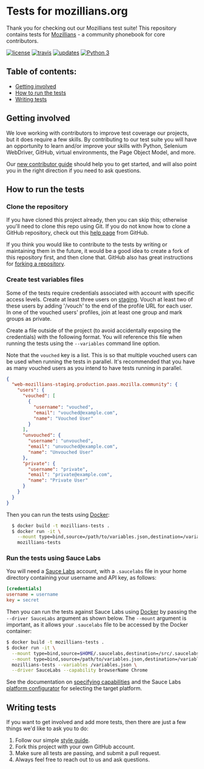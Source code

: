 # Tests for mozillians.org

Thank you for checking out our Mozillians test suite! This repository contains
tests for [Mozillians](https://mozillians.org/) - a community phonebook for
core contributors.

[![license](https://img.shields.io/badge/license-MPL%202.0-blue.svg)](https://github.com/mozilla/mozillians-tests/blob/master/LICENSE.txt)
[![travis](https://img.shields.io/travis/mozilla/mozillians-tests.svg?label=travis)](http://travis-ci.org/mozilla/mozillians-tests/)
[![updates](https://pyup.io/repos/github/mozilla/mozillians-tests/shield.svg)](https://pyup.io/repos/github/mozilla/mozillians-tests/)
[![Python 3](https://pyup.io/repos/github/mozilla/mozillians-tests/python-3-shield.svg)](https://pyup.io/repos/github/mozilla/mozillians-tests/)

## Table of contents:

* [Getting involved](#getting-involved)
* [How to run the tests](#how-to-run-the-tests)
* [Writing tests](#writing-tests)

## Getting involved

We love working with contributors to improve test coverage our projects, but it
does require a few skills. By contributing to our test suite you will have an
opportunity to learn and/or improve your skills with Python, Selenium
WebDriver, GitHub, virtual environments, the Page Object Model, and more.

Our [new contributor guide][guide] should help you to get started, and will
also point you in the right direction if you need to ask questions.

## How to run the tests

### Clone the repository

If you have cloned this project already, then you can skip this; otherwise
you'll need to clone this repo using Git. If you do not know how to clone a
GitHub repository, check out this [help page][git clone] from GitHub.

If you think you would like to contribute to the tests by writing or
maintaining them in the future, it would be a good idea to create a fork of
this repository first, and then clone that. GitHub also has great instructions
for [forking a repository][git fork].

### Create test variables files

Some of the tests require credentials associated with account with specific
access levels. Create at least three users on [staging][]. Vouch at least two
of these users by adding '/vouch' to the end of the profile URL for each user.
In one of the vouched users' profiles, join at least one group and mark groups
as private.

Create a file outside of the project (to avoid accidentally exposing the
credentials) with the following format. You will reference this file when
running the tests using the `--variables` command line option.

Note that the `vouched` key is a list. This is so that multiple vouched users
can be used when running the tests in parallel. It's recommended that you have
as many vouched users as you intend to have tests running in parallel.

```json
{
  "web-mozillians-staging.production.paas.mozilla.community": {
    "users": {
      "vouched": [
        {
          "username": "vouched",
          "email": "vouched@example.com",
          "name": "Vouched User"
        }
      ],
      "unvouched": {
        "username": "unvouched",
        "email": "unvouched@example.com",
        "name": "Unvouched User"
      },
      "private": {
        "username": "private",
        "email": "private@example.com",
        "name": "Private User"
      }
    }
  }
}
```

Then you can run the tests using [Docker][]:

```bash
  $ docker build -t mozillians-tests .
  $ docker run -it \
    --mount type=bind,source=/path/to/variables.json,destination=/variables.json,readonly \
    mozillians-tests
```

### Run the tests using Sauce Labs

You will need a [Sauce Labs][] account, with a `.saucelabs` file in your home
directory containing your username and API key, as follows:

```ini
[credentials]
username = username
key = secret
```

Then you can run the tests against Sauce Labs using [Docker][] by passing the
`--driver SauceLabs` argument as shown below. The `--mount` argument is
important, as it allows your `.saucelabs` file to be accessed by the Docker
container:

```bash
$ docker build -t mozillians-tests .
$ docker run -it \
  --mount type=bind,source=$HOME/.saucelabs,destination=/src/.saucelabs,readonly \
  --mount type=bind,source=/path/to/variables.json,destination=/variables.json,readonly \
  mozillians-tests --variables /variables.json \
  --driver SauceLabs --capability browserName Chrome
```

See the documentation on [specifying capabilities][] and the Sauce Labs
[platform configurator][] for selecting the target platform.

## Writing tests

If you want to get involved and add more tests, then there are just a few
things we'd like to ask you to do:

1. Follow our simple [style guide][].
2. Fork this project with your own GitHub account.
3. Make sure all tests are passing, and submit a pull request.
4. Always feel free to reach out to us and ask questions.

[sauce labs]: https://saucelabs.com/
[Docker]: https://www.docker.com
[guide]: http://firefox-test-engineering.readthedocs.io/en/latest/guide/index.html
[git clone]: https://help.github.com/articles/cloning-a-repository/
[git fork]: https://help.github.com/articles/fork-a-repo/
[staging]: https://web-mozillians-staging.production.paas.mozilla.community/
[specifying capabilities]: http://pytest-selenium.readthedocs.io/en/latest/user_guide.html#specifying-capabilities
[platform configurator]: http://pytest-selenium.readthedocs.io/en/latest/user_guide.html#specifying-capabilities
[style guide]: https://wiki.mozilla.org/QA/Execution/Web_Testing/Docs/Automation/StyleGuide
